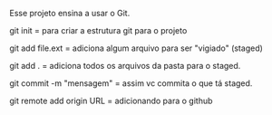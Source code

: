 Esse projeto ensina a usar o Git.

git init = para criar a estrutura git para o projeto

git add file.ext = adiciona algum arquivo para ser "vigiado" (staged)

git add . = adiciona todos os arquivos da pasta para o staged.

git commit -m "mensagem" = assim vc commita o que tá staged.

git remote add origin URL = adicionando para o github